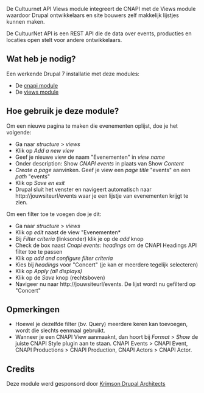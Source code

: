 De Cultuurnet API Views module integreert de CNAPI met de Views module waardoor Drupal ontwikkelaars en site bouwers zelf makkelijk lijstjes kunnen maken.

De CultuurNet API is een REST API die de data over events, producties en locaties open stelt voor andere ontwikkelaars.

## Wat heb je nodig?

Een werkende Drupal 7 installatie met deze modules:

* De [cnapi module](https://github.com/davyvandenbremt/cnapi)
* De [views module](http://drupal.org/project/views)

## Hoe gebruik je deze module?

Om een nieuwe pagina te maken die evenementen oplijst, doe je het volgende:

* Ga naar *structure* > *views*
* Klik op *Add a new view*
* Geef je nieuwe view de naam "Evenementen" in *view name*
* Onder description: Show *CNAPI events* in plaats van Show *Content*
* *Create a page* aanvinken. Geef je view een *page title* "events" en een *path* "events"
* Klik op *Save en exit*
* Drupal sluit het venster en navigeert automatisch naar http://jouwsiteurl/events waar je een lijstje van evenementen krijgt te zien.

Om een filter toe te voegen doe je dit:

* Ga naar *structure* > *views*
* Klik op *edit* naast de view "Evenementen*
* Bij *Filter criteria* (linksonder) klik je op de *add* knop
* Check de box naast *Cnapi events: headings* om de CNAPI Headings API filter toe te passen
* Klik op *add and configure filter criteria*
* Kies bij *headings* voor "Concert" (je kan er meerdere tegelijk selecteren)
* Klik op *Apply (all displays)*
* Klik op de *Save* knop (rechtsboven)
* Navigeer nu naar http://jouwsiteurl/events. De lijst wordt nu gefilterd op "Concert"

## Opmerkingen

* Hoewel je dezelfde filter (bv. Query) meerdere keren kan toevoegen, wordt die slechts eenmaal gebruikt.
* Wanneer je een CNAPI View aanmaaknt, dan hoort bij *Format* > *Show* de juiste CNAPI Style plugin aan te staan. CNAPI Events > CNAPI Event, CNAPI Productions > CNAPI Production, CNAPI Actors > CNAPI Actor.

## Credits

Deze module werd gesponsord door [Krimson Drupal Architects](http://krimson.be)